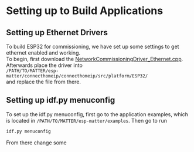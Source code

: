 # Setting up to Build Applications


## Setting up Ethernet Drivers
To build ESP32 for commissioning, we have set up some settings to get ethernet enabled and working.   
To begin, first download the [NetworkCommissioningDriver_Ethernet.cpp](https://github.com/znicholson17/P-Linked/blob/main/nodes/ethernet/driver/NetworkCommissioningDriver_Ethernet.cpp).
Afterwards place the driver into   
`/PATH/TO/MATTER/esp-matter/connecthomeip/connecthomeip/src/platform/ESP32/`   
and replace the file from there.

## Setting up idf.py menuconfig
To set up the idf.py menuconfig, first go to the application examples, which is located in
`/PATH/TO/MATTER/esp-matter/examples`.
Then go to run 
```bash 
idf.py menuconfig
```
From there change some 
